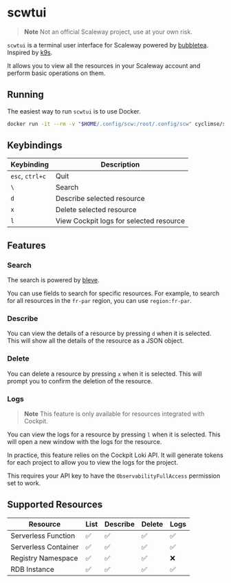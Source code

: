 # scwtui

> **Note**
> Not an official Scaleway project, use at your own risk.

`scwtui` is a terminal user interface for Scaleway powered by [bubbletea](https://github.com/charmbracelet/bubbletea). Inspired by [k9s](https://k9scli.io/).

It allows you to view all the resources in your Scaleway account and perform basic operations on them.

## Running

The easiest way to run `scwtui` is to use Docker.

```bash
docker run -it --rm -v "$HOME/.config/scw:/root/.config/scw" cyclimse/scwtui:v0.1.0
```

## Keybindings

| Keybinding      | Description                             |
|-----------------|-----------------------------------------|
| `esc`, `ctrl+c` | Quit                                    |
| `\`             | Search                                  |
| `d`             | Describe selected resource              |
| `x`             | Delete selected resource                |
| `l`             | View Cockpit logs for selected resource |

## Features

### Search

The search is powered by [bleve](https://github.com/blevesearch/bleve).

You can use fields to search for specific resources. For example, to search for all resources in the `fr-par` region, you can use `region:fr-par`.

### Describe

You can view the details of a resource by pressing `d` when it is selected. This will show all the details of the resource as a JSON object.

### Delete

You can delete a resource by pressing `x` when it is selected. This will prompt you to confirm the deletion of the resource.

### Logs

> **Note**
> This feature is only available for resources integrated with Cockpit.

You can view the logs for a resource by pressing `l` when it is selected. This will open a new window with the logs for the resource.

In practice, this feature relies on the Cockpit Loki API. It will generate tokens for each project to allow you to view the logs for the project.

This requires your API key to have the `ObservabilityFullAccess` permission set to work.

## Supported Resources

| Resource             | List | Describe | Delete | Logs |
|----------------------|------|----------|--------|------|
| Serverless Function  | ✅    | ✅        | ✅      | ✅    |
| Serverless Container | ✅    | ✅        | ✅      | ✅    |
| Registry Namespace   | ✅    | ✅        | ✅      | ❌    |
| RDB Instance         | ✅    | ✅        | ✅      | ✅    |
